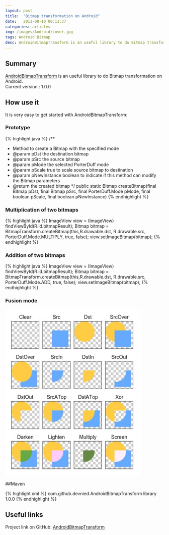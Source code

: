 ```yaml
---
layout: post
title:  "Bitmap transformation on Android"
date:   2013-08-10 00:13:37
categories: articles
img: /images/Android/cover.jpg
tags: Android Bitmap
desc: AndroidBitmapTransform is an useful library to do Bitmap transformation on Android?
---
```

## Summary

[AndroidBitmapTransform] is an useful library to do Bitmap transformation on Android.<br/>
Current version : 1.0.0

## How use it

It is very easy to get started with AndroidBitmapTransform:

### Prototype

{% highlight java %}
/**
 * Method to create a Bitmap with the specified mode
 * @param pDst the destination bitmap
 * @param pSrc the source bitmap
 * @param pMode the selected PorterDuff mode
 * @param pScale true to scale source bitmap to destination
 * @param pNewInstance boolean to indicate if this method can modify the Bitmap parameters
 * @return the created bitmap
 */
public static Bitmap createBitmap(final Bitmap pDst, final Bitmap pSrc,
		final PorterDuff.Mode pMode, final boolean pScale,
		final boolean pNewInstance)
{% endhighlight %}

### Multiplication of two bitmaps

{% highlight java %}
ImageView view = (ImageView) findViewById(R.id.bitmapResult);
Bitmap bitmap = BitmapTransform.createBitmap(this,R.drawable.dst,
				R.drawable.src, PorterDuff.Mode.MULTIPLY, true, false);
view.setImageBitmap(bitmap);
{% endhighlight %}

### Addition of two bitmaps

{% highlight java %}
ImageView view = (ImageView) findViewById(R.id.bitmapResult);
Bitmap bitmap = BitmapTransform.createBitmap(this,R.drawable.dst,
				R.drawable.src, PorterDuff.Mode.ADD, true, false);
view.setImageBitmap(bitmap);
{% endhighlight %}

### Fusion mode

<img src="/images/AndroidBitmapTransform/Xfermodes.png" />

##Maven

{% highlight xml %}
<dependency>
  <groupId>com.github.devnied.AndroidBitmapTransform</groupId>
  <artifactId>library</artifactId>
  <version>1.0.0</version>
</dependency>
{% endhighlight %}

## Useful links

Project link on GitHub: [AndroidBitmapTransform]

[AndroidBitmapTransform]: https://github.com/devnied/AndroidBitmapTransform "Project source on GitHub"
